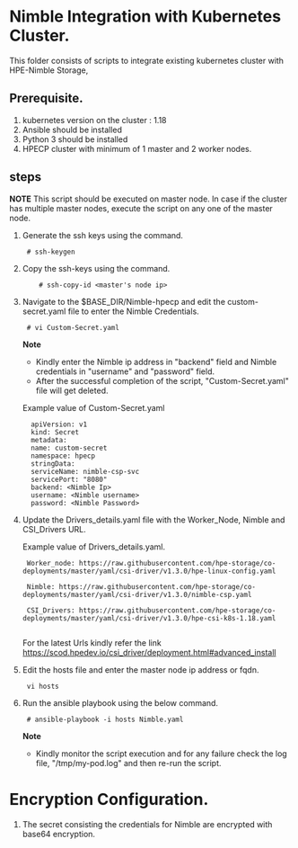 # Nimble Integration with Kubernetes Cluster.

This folder consists of scripts to integrate existing kubernetes cluster with HPE-Nimble Storage,

## Prerequisite.

 1. kubernetes version on the cluster : 1.18
 2. Ansible should be installed
 3. Python 3 should be installed
 4. HPECP cluster with minimum of 1 master and 2 worker nodes.

## steps 

**NOTE**
This script should be executed on master node. In case if the cluster has multiple master nodes, execute the script on any one of the master node. 

1. Generate the ssh keys using the command. 
   
	```
	 # ssh-keygen
	``` 
		
2. Copy the ssh-keys using the command.
    
	```
		# ssh-copy-id <master's node ip>
	```	

		
3. Navigate to the $BASE_DIR/Nimble-hpecp and edit the custom-secret.yaml file to enter the Nimble Credentials.


	```
	 # vi Custom-Secret.yaml 
    ```
	
	**Note** 
	* Kindly enter the Nimble ip address in "backend" field and Nimble credentials in "username" and "password" field.
	* After the successful completion of the script, "Custom-Secret.yaml" file will get deleted.
     
	 Example value of Custom-Secret.yaml

	```
	  apiVersion: v1
	  kind: Secret
 	  metadata:
  	  name: custom-secret
      namespace: hpecp
      stringData:
      serviceName: nimble-csp-svc
      servicePort: "8080"
      backend: <Nimble Ip>
      username: <Nimble username>
      password: <Nimble Password>

	```
	   
4.  Update the Drivers_details.yaml file with the Worker_Node, Nimble and CSI_Drivers URL.

	Example value of Drivers_details.yaml.
	 
	```
	 Worker_node: https://raw.githubusercontent.com/hpe-storage/co-deployments/master/yaml/csi-driver/v1.3.0/hpe-linux-config.yaml

     Nimble: https://raw.githubusercontent.com/hpe-storage/co-deployments/master/yaml/csi-driver/v1.3.0/nimble-csp.yaml

     CSI_Drivers: https://raw.githubusercontent.com/hpe-storage/co-deployments/master/yaml/csi-driver/v1.3.0/hpe-csi-k8s-1.18.yaml
	  
    ```
	 For the latest Urls kindly refer the link https://scod.hpedev.io/csi_driver/deployment.html#advanced_install 
		
5.  Edit the hosts file and enter the master node ip address or fqdn.

	```
	 vi hosts

	```

6.  Run the ansible playbook using the below command.
  
    ```
	 # ansible-playbook -i hosts Nimble.yaml
    ```
    **Note**
	* Kindly monitor the script execution and for any failure check the log file, "/tmp/my-pod.log" and then re-run the script.


# Encryption Configuration.

1. The secret consisting the credentials for Nimble are encrypted with base64 encryption.
